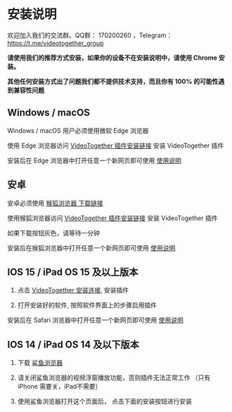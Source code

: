 # 安装说明

欢迎加入我们的交流群。QQ群： 170200260 ，Telegram：https://t.me/videotogether_group

**请使用我们的推荐方式安装，如果你的设备不在安装说明中，请使用 Chrome 安装。**

**其他任何安装方式出了问题我们都不提供技术支持，而且你有 100% 的可能性遇到兼容性问题**

## Windows / macOS

Windows / macOS 用户必须使用微软 Edge 浏览器

使用 Edge 浏览器访问 [VideoTogether 插件安装链接](https://microsoftedge.microsoft.com/addons/detail/videotogether/eilkilgemogpkebfmhkkapogkiijikli) 安装 VideoTogether 插件

安装后在 Edge 浏览器中打开任意一个新网页即可使用 [使用说明](./introduction.md)

## 安卓

安卓必须使用 [猴狐浏览器 下载链接](https://www.coolapk.com/apk/296754)

使用猴狐浏览器访问 [VideoTogether 插件安装链接](https://microsoftedge.microsoft.com/addons/detail/videotogether/eilkilgemogpkebfmhkkapogkiijikli) 安装 VideoTogether 插件

如果下载按钮灰色，请等待一分钟

安装后在猴狐浏览器中打开任意一个新网页即可使用 [使用说明](./introduction.md)


## IOS 15 / iPad OS 15 及以上版本

1. 点击 [VideoTogether 安装连接](https://apps.apple.com/app/userscripts/id1463298887), 安装插件

2. 打开安装好的软件, 按照软件界面上的步骤启用插件

安装后在 Safari 浏览器中打开任意一个新网页即可使用 [使用说明](./introduction.md)

## IOS 14 / iPad OS 14 及以下版本

1. 下载 [鲨鱼浏览器](https://apps.apple.com/app/id1271984698)

2. 请关闭鲨鱼浏览器的视频浮窗播放功能，否则插件无法正常工作 （只有 iPhone 需要关，iPad不需要）

3. 使用鲨鱼浏览器打开这个页面后， 点击下面的安装按钮进行安装

<script setup>
import ViaInstall from '../../.vitepress/components/ViaInstall.vue'
</script>

<ViaInstall />


